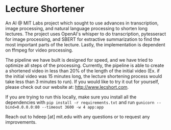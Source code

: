 # Lecture Shortener

An AI @ MIT Labs project which sought to use advances in transcription, image processing, and natural language processing to shorten long lectures.
The project uses OpenAI's whisper to do transcription, pytesseract for image processing, and SBERT for extractive summarization to find the most important parts of the lecture. Lastly, the implementation is dependent on ffmpeg for video processing. 

The pipeline we have built is designed for speed, and we have tried to optimize all steps of the processing. Currently, the pipeline is able to create a shortened video in less than 20% of the length of the initial video (Ex. if the initial video was 15 minutes long, the lecture shortening process would take less than 3 minutes to run). If you would like to try it out for yourself, please check out our website at: http://www.lecshort.com. 

If you are trying to run this locally, make sure you install all the dependencies with ```pip install -r requirements.txt``` and run ```gunicorn --bind=0.0.0.0:80 --timeout 3600 -w 4 app:app```

Reach out to hdeep [at] mit.edu with any questions or to request any improvements.
